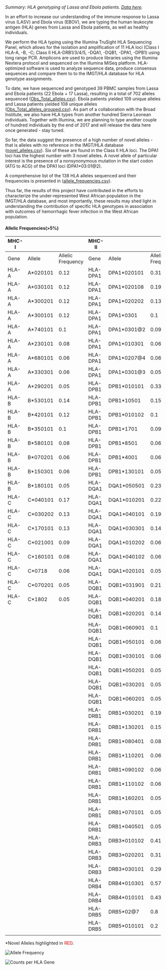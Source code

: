 *Summary: HLA genotyping of Lassa and Ebola patients. [Data here](https://github.com/andersen-lab/lassa-ebola-hla).*

In an effort to increase our understanding of the immune response to Lassa virus (LASV) and Ebola virus (EBOV), we are typing the human leukocyte antigen (HLA) genes from Lassa and Ebola patients, as well as healthy individuals.

We perform the HLA typing using the Illumina TruSight HLA Sequencing Panel, which allows for the isolation and amplification of 11 HLA loci (Class I HLA-A, -B, -C; Class II HLA-DRB1/3/4/5, -DQA1, -DQB1, -DPA1, -DPB1) using long range PCR. Amplicons are used to produce libraries using the Illumina Nextera protocol and sequenced on the Illumina MiSeq platform. HLA-optimized software is used to analyze sequence data, produce consensus sequences and compare them to to the IMGT/HLA database for HLA genotype assignments.

To date, we have sequenced and genotyped 39 PBMC samples from Lassa and Ebola patients (22 Ebola + 17 Lassa), resulting in a total of 702 alleles sequenced ([Obs_Total_alleles.csv](https://github.com/andersen-lab/lassa-ebola-hla/blob/master/Obs_Total_alleles.csv)). Ebola patients yielded 109 unique alleles and Lassa patients yielded 108 unique alleles ([Obs_Total_alleles_grouped.csv](https://github.com/andersen-lab/lassa-ebola-hla/blob/master/Obs_Total_alleles_grouped.csv)). As part of a collaboration with the Broad Institute, we also have HLA types from another hundred Sierra Leonean individuals. Together with Illumina, we are planning to type another couple of hundred individuals by the end of 2017 and will release the data here once generated - stay tuned.

So far, the data suggest the presence of a high number of novel alleles - that is alleles with no reference in the IMGT/HLA database ([novel_alleles.csv](https://github.com/andersen-lab/lassa-ebola-hla/blob/master/novel_alleles.csv)). Six of these are found in the Class II HLA loci. The DPA1 loci has the highest number with 3 novel alleles. A novel allele of particular interest is the presence of a nonsynonymous mutation in the start codon (ATG to ACG) of the DPA1 loci (DPA1*03:01@2). 

A comprehensive list of the 138 HLA alleles sequenced and their frequencies is presented in ([allele_frequencies.csv](https://github.com/andersen-lab/lassa-ebola-hla/blob/master/allele_frequencies.csv)). 

Thus far, the results of this project have contributed in the efforts to characterize the under-represented West African population in the IMGT/HLA database, and most importantly, these results may shed light in understanding the contribution of specific HLA genotypes in association with outcomes of hemorrhagic fever infection in the West African population. 

#### Allelic Frequencies(>5%)

| MHC-I |          |                   | MHC-II   |             |                   |
| ---   | ---      |               --- | ---      | ---         |               --- |
| Gene  | Allele   | Allelic Frequency | Gene     | Allele      | Allelic Frequency |
| HLA-A | A*020101 |              0.12 | HLA-DPA1 | DPA1*020101 |              0.31 |
| HLA-A | A*030101 |              0.12 | HLA-DPA1 | DPA1*020108 |              0.19 |
| HLA-A | A*300201 |              0.12 | HLA-DPA1 | DPA1*020202 |              0.13 |
| HLA-A | A*300101 |              0.12 | HLA-DPA1 | DPA1*0301   |               0.1 |
| HLA-A | A*740101 |               0.1 | HLA-DPA1 | DPA1*0301@2 |              0.09 |
| HLA-A | A*230101 |              0.08 | HLA-DPA1 | DPA1*010301 |              0.06 |
| HLA-A | A*680101 |              0.06 | HLA-DPA1 | DPA1*0207@4 |              0.06 |
| HLA-A | A*330301 |              0.06 | HLA-DPA1 | DPA1*0301@3 |              0.05 |
| HLA-A | A*290201 |              0.05 | HLA-DPB1 | DPB1*010101 |              0.33 |
| HLA-B | B*530101 |              0.14 | HLA-DPB1 | DPB1*10501  |              0.15 |
| HLA-B | B*420101 |              0.12 | HLA-DPB1 | DPB1*010102 |               0.1 |
| HLA-B | B*350101 |               0.1 | HLA-DPB1 | DPB1*1701   |              0.09 |
| HLA-B | B*580101 |              0.08 | HLA-DPB1 | DPB1*8501   |              0.06 |
| HLA-B | B*070201 |              0.06 | HLA-DPB1 | DPB1*4001   |              0.06 |
| HLA-B | B*150301 |              0.06 | HLA-DPB1 | DPB1*130101 |              0.05 |
| HLA-B | B*180101 |              0.05 | HLA-DQA1 | DQA1*050501 |              0.23 |
| HLA-C | C*040101 |              0.17 | HLA-DQA1 | DQA1*010201 |              0.22 |
| HLA-C | C*030202 |              0.13 | HLA-DQA1 | DQA1*040101 |              0.19 |
| HLA-C | C*170101 |              0.13 | HLA-DQA1 | DQA1*030301 |              0.14 |
| HLA-C | C*021001 |              0.09 | HLA-DQA1 | DQA1*010202 |              0.06 |
| HLA-C | C*160101 |              0.08 | HLA-DQA1 | DQA1*040102 |              0.06 |
| HLA-C | C*0718   |              0.06 | HLA-DQA1 | DQA1*020101 |              0.05 |
| HLA-C | C*070201 |              0.05 | HLA-DQB1 | DQB1*031901 |              0.21 |
| HLA-C | C*1802   |              0.05 | HLA-DQB1 | DQB1*040201 |              0.18 |
|       |          |                   | HLA-DQB1 | DQB1*020201 |              0.14 |
|       |          |                   | HLA-DQB1 | DQB1*060901 |               0.1 |
|       |          |                   | HLA-DQB1 | DQB1*050101 |              0.06 |
|       |          |                   | HLA-DQB1 | DQB1*030101 |              0.06 |
|       |          |                   | HLA-DQB1 | DQB1*050201 |              0.05 |
|       |          |                   | HLA-DQB1 | DQB1*030201 |              0.05 |
|       |          |                   | HLA-DQB1 | DQB1*060201 |              0.05 |
|       |          |                   | HLA-DRB1 | DRB1*030201 |              0.19 |
|       |          |                   | HLA-DRB1 | DRB1*130201 |              0.15 |
|       |          |                   | HLA-DRB1 | DRB1*080401 |              0.08 |
|       |          |                   | HLA-DRB1 | DRB1*110201 |              0.06 |
|       |          |                   | HLA-DRB1 | DRB1*090102 |              0.06 |
|       |          |                   | HLA-DRB1 | DRB1*110102 |              0.06 |
|       |          |                   | HLA-DRB1 | DRB1*160201 |              0.05 |
|       |          |                   | HLA-DRB1 | DRB1*070101 |              0.05 |
|       |          |                   | HLA-DRB1 | DRB1*040501 |              0.05 |
|       |          |                   | HLA-DRB3 | DRB3*010102 |              0.41 |
|       |          |                   | HLA-DRB3 | DRB3*020201 |              0.31 |
|       |          |                   | HLA-DRB3 | DRB3*030101 |              0.29 |
|       |          |                   | HLA-DRB4 | DRB4*010301 |              0.57 |
|       |          |                   | HLA-DRB4 | DRB4*010101 |              0.43 |
|       |          |                   | HLA-DRB5 | DRB5*02@7   |               0.8 |
|       |          |                   | HLA-DRB5 | DRB5*010101 |               0.2 |
|       |          |                   |          |             |                   |

\*Novel Alleles highlighted in <span style="color: red;">RED</span>.

![Allele Frequency](https://raw.githubusercontent.com/andersen-lab/lassa-ebola-hla/master/img/allelic_frequency.png)

![Counts per HLA Gene](https://raw.githubusercontent.com/andersen-lab/lassa-ebola-hla/master/img/counts.png)
